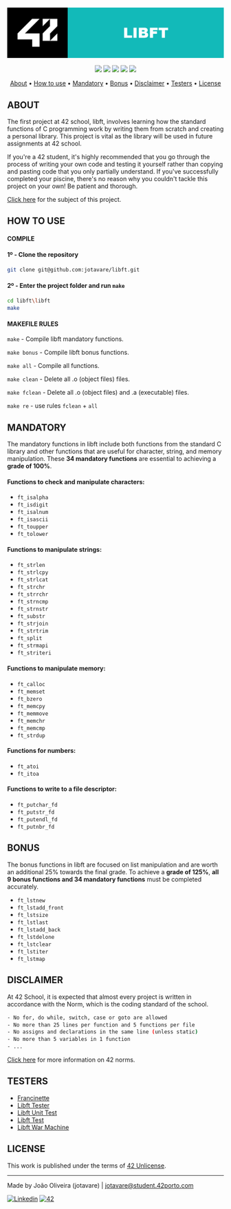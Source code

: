 <p align="center">
  <img src="https://github.com/jotavare/jotavare/blob/main/42/banner/42_banner_libft.png">
</p>

<p align="center">
	<img src="https://img.shields.io/badge/status-finished-success?color=%2312bab9&style=flat-square" />
	<img src="https://img.shields.io/badge/evaluated-24%20%2F%2011%20%2F%202022-success?color=%2312bab9&style=flat-square" />
	<img src="https://img.shields.io/badge/score-125%20%2F%20100-success?color=%2312bab9&style=flat-square" />
	<img src="https://img.shields.io/github/languages/top/jotavare/libft?color=%2312bab9&style=flat-square" />
	<img src="https://img.shields.io/github/last-commit/jotavare/libft?color=%2312bab9&style=flat-square" />
</p>

<p align="center">
	<a href="#about">About</a> •
	<a href="#how-to-use">How to use</a> •
	<a href="#mandatory">Mandatory</a> •
	<a href="#bonus">Bonus</a> •
	<a href="#disclaimer">Disclaimer</a> •
	<a href="#testers">Testers</a> •
	<a href="#license">License</a>
</p>

## ABOUT
The first project at 42 school, libft, involves learning how the standard functions of C programming work by writing them from scratch and creating a personal library. This project is vital as the library will be used in future assignments at 42 school.

If you're a 42 student, it's highly recommended that you go through the process of writing your own code and testing it yourself rather than copying and pasting code that you only partially understand. If you've successfully completed your piscine, there's no reason why you couldn't tackle this project on your own! Be patient and thorough.

<a href="https://github.com/jotavare/libft/blob/master/subject/en_subject_libft.pdf">Click here</a> for the subject of this project.

## HOW TO USE
#### COMPILE
#### 1º - Clone the repository
```bash
git clone git@github.com:jotavare/libft.git
```
#### 2º - Enter the project folder and run `make`
```bash
cd libft\libft
make
```

#### MAKEFILE RULES

`make` - Compile libft mandatory functions.

``make bonus`` - Compile libft bonus functions.

``make all`` - Compile all functions.

``make clean`` - Delete all .o (object files) files.

``make fclean`` - Delete all .o (object files) and .a (executable) files.

``make re`` - use rules `fclean` + `all`

## MANDATORY
The mandatory functions in libft include both functions from the standard C library and other functions that are useful for character, string, and memory manipulation. These **34 mandatory functions** are essential to achieving a **grade of 100%**.

#### Functions to check and manipulate characters:

* ``ft_isalpha``
* ``ft_isdigit``
* ``ft_isalnum``
* ``ft_isascii``
* ``ft_toupper``
* ``ft_tolower``

#### Functions to manipulate strings:

* ``ft_strlen``
* ``ft_strlcpy``
* ``ft_strlcat``
* ``ft_strchr``
* ``ft_strrchr``
* ``ft_strncmp``
* ``ft_strnstr``
* ``ft_substr``
* ``ft_strjoin``
* ``ft_strtrim``
* ``ft_split``
* ``ft_strmapi``
* ``ft_striteri``

#### Functions to manipulate memory:

* ``ft_calloc``
* ``ft_memset``
* ``ft_bzero``
* ``ft_memcpy``
* ``ft_memmove``
* ``ft_memchr``
* ``ft_memcmp``
* ``ft_strdup``

#### Functions for numbers:

* ``ft_atoi``
* ``ft_itoa``

#### Functions to write to a file descriptor:

* ``ft_putchar_fd``
* ``ft_putstr_fd``
* ``ft_putendl_fd``
* ``ft_putnbr_fd``

## BONUS
The bonus functions in libft are focused on list manipulation and are worth an additional 25% towards the final grade. To achieve a **grade of 125%**, **all 9 bonus functions and 34 mandatory functions** must be completed accurately.

* ``ft_lstnew``
* ``ft_lstadd_front``
* ``ft_lstsize``
* ``ft_lstlast``
* ``ft_lstadd_back``
* ``ft_lstdelone``
* ``ft_lstclear``
* ``ft_lstiter``
* ``ft_lstmap``

## DISCLAIMER
At 42 School, it is expected that almost every project is written in accordance with the Norm, which is the coding standard of the school.

```bash
- No for, do while, switch, case or goto are allowed
- No more than 25 lines per function and 5 functions per file
- No assigns and declarations in the same line (unless static)
- No more than 5 variables in 1 function
- ...
```

<a href="https://github.com/jotavare/jotavare/blob/main/42/pdf/en_norm.pdf">Click here</a> for more information on 42 norms.

## TESTERS
* [Francinette](https://github.com/xicodomingues/francinette)
* [Libft Tester](https://github.com/Tripouille/libftTester)
* [Libft Unit Test](https://github.com/alelievr/libft-unit-test)
* [Libft Test](https://github.com/jtoty/Libftest)
* [Libft War Machine](https://github.com/0x050f/libft-war-machine)

## LICENSE
<p>
This work is published under the terms of <a href="https://github.com/jotavare/jotavare/blob/main/LICENSE">42 Unlicense</a>.
</p>

---
Made by João Oliveira (jotavare) | jotavare@student.42porto.com
<!---
SMALL ICONS
--->
<a href='https://www.linkedin.com/in/joaoptoliveira' target="_blank"><img alt='Linkedin' src='https://img.shields.io/badge/LinkedIn-100000?style=flat-square&logo=Linkedin&logoColor=white&labelColor=0A66C2&color=0A66C2'/></a>
</a>
<a href='https://profile.intra.42.fr/users/jotavare' target="_blank"><img alt='42' src='https://img.shields.io/badge/Porto-100000?style=flat-square&logo=42&logoColor=white&labelColor=000000&color=000000'/></a>
